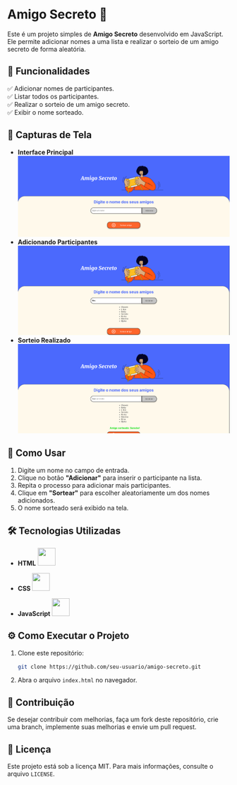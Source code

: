 # Amigo Secreto 🎁  

Este é um projeto simples de **Amigo Secreto** desenvolvido em JavaScript. Ele permite adicionar nomes a uma lista e realizar o sorteio de um amigo secreto de forma aleatória.  

## 📌 Funcionalidades

✅ Adicionar nomes de participantes.  
✅ Listar todos os participantes.  
✅ Realizar o sorteio de um amigo secreto.  
✅ Exibir o nome sorteado.  

## 📸 Capturas de Tela  
- **Interface Principal** 
 ![Interface principal do Amigo Secreto](assets/interface-principal-do-Amigo-Secreto.png)
- **Adicionando Participantes** 
 ![Adicionando participantes ao Amigo Secreto](assets/adicionando-participantes.png)
- **Sorteio Realizado**  
![Sorteio realizado no Amigo Secreto](assets/sorteio-realizado.png)

## 🚀 Como Usar  
1. Digite um nome no campo de entrada.  
2. Clique no botão **"Adicionar"** para inserir o participante na lista.  
3. Repita o processo para adicionar mais participantes.  
4. Clique em **"Sortear"** para escolher aleatoriamente um dos nomes adicionados.  
5. O nome sorteado será exibido na tela.  

## 🛠️ Tecnologias Utilizadas  
- **HTML**  <img src="https://cdn.jsdelivr.net/gh/devicons/devicon/icons/html5/html5-original.svg" width="40" height="40"/>

- **CSS**   <img src="https://cdn.jsdelivr.net/gh/devicons/devicon/icons/css3/css3-original.svg" width="40" height="40"/>

- **JavaScript**  <img src="https://cdn.jsdelivr.net/gh/devicons/devicon/icons/javascript/javascript-original.svg" width="40" height="40"/>


## ⚙️ Como Executar o Projeto  
1. Clone este repositório:  
   ```sh
   git clone https://github.com/seu-usuario/amigo-secreto.git 
2. Abra o arquivo `index.html` no navegador.

## 🔗 Contribuição

Se desejar contribuir com melhorias, faça um fork deste repositório, crie uma branch, implemente suas melhorias e envie um pull request.

## 📃 Licença

Este projeto está sob a licença MIT. Para mais informações, consulte o arquivo `LICENSE`.
